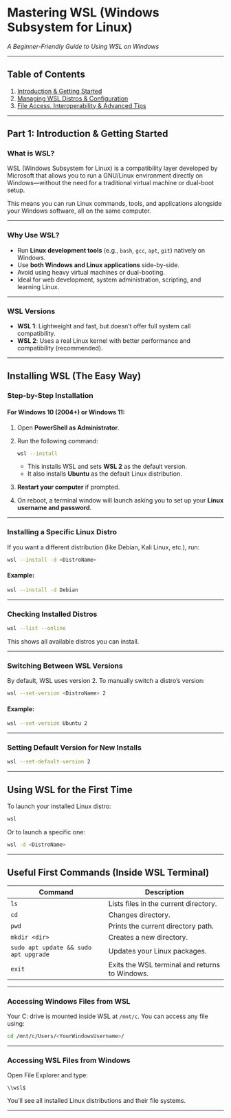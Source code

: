 # **Mastering WSL (Windows Subsystem for Linux)**
*A Beginner-Friendly Guide to Using WSL on Windows*

---

## Table of Contents

1. [Introduction & Getting Started](#part-1-introduction--getting-started)  
2. [Managing WSL Distros & Configuration](#part-2-managing-wsl-distros-and-system-configuration)  
3. [File Access, Interoperability & Advanced Tips](#part-3-interoperability-file-access--advanced-wsl-configuration)

---

## **Part 1: Introduction & Getting Started**

### **What is WSL?**
WSL (Windows Subsystem for Linux) is a compatibility layer developed by Microsoft that allows you to run a GNU/Linux environment directly on Windows—without the need for a traditional virtual machine or dual-boot setup.

This means you can run Linux commands, tools, and applications alongside your Windows software, all on the same computer.

---

### **Why Use WSL?**
- Run **Linux development tools** (e.g., `bash`, `gcc`, `apt`, `git`) natively on Windows.
- Use **both Windows and Linux applications** side-by-side.
- Avoid using heavy virtual machines or dual-booting.
- Ideal for web development, system administration, scripting, and learning Linux.

---

### **WSL Versions**
- **WSL 1**: Lightweight and fast, but doesn’t offer full system call compatibility.
- **WSL 2**: Uses a real Linux kernel with better performance and compatibility (recommended).

---

## **Installing WSL (The Easy Way)**

### **Step-by-Step Installation**
#### For Windows 10 (2004+) or Windows 11:

1. Open **PowerShell as Administrator**.
2. Run the following command:
   ```bash
   wsl --install
   ```
   - This installs WSL and sets **WSL 2** as the default version.
   - It also installs **Ubuntu** as the default Linux distribution.

3. **Restart your computer** if prompted.
4. On reboot, a terminal window will launch asking you to set up your **Linux username and password**.

---

### **Installing a Specific Linux Distro**
If you want a different distribution (like Debian, Kali Linux, etc.), run:
```bash
wsl --install -d <DistroName>
```

#### Example:
```bash
wsl --install -d Debian
```

---

### **Checking Installed Distros**
```bash
wsl --list --online
```
This shows all available distros you can install.

---

### **Switching Between WSL Versions**
By default, WSL uses version 2. To manually switch a distro’s version:
```bash
wsl --set-version <DistroName> 2
```

#### Example:
```bash
wsl --set-version Ubuntu 2
```

---

### **Setting Default Version for New Installs**
```bash
wsl --set-default-version 2
```

---

## **Using WSL for the First Time**
To launch your installed Linux distro:
```bash
wsl
```

Or to launch a specific one:
```bash
wsl -d <DistroName>
```

---

## **Useful First Commands (Inside WSL Terminal)**

| Command | Description |
|---------|-------------|
| `ls` | Lists files in the current directory. |
| `cd` | Changes directory. |
| `pwd` | Prints the current directory path. |
| `mkdir <dir>` | Creates a new directory. |
| `sudo apt update && sudo apt upgrade` | Updates your Linux packages. |
| `exit` | Exits the WSL terminal and returns to Windows. |

---

### **Accessing Windows Files from WSL**
Your C: drive is mounted inside WSL at `/mnt/c`. You can access any file using:
```bash
cd /mnt/c/Users/<YourWindowsUsername>/
```

---

### **Accessing WSL Files from Windows**
Open File Explorer and type:
```
\\wsl$
```
You’ll see all installed Linux distributions and their file systems.

---